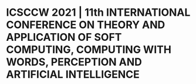 # ICSCCW 2021 | 11th INTERNATIONAL CONFERENCE ON THEORY AND APPLICATION OF SOFT COMPUTING, COMPUTING WITH WORDS, PERCEPTION AND ARTIFICIAL INTELLIGENCE